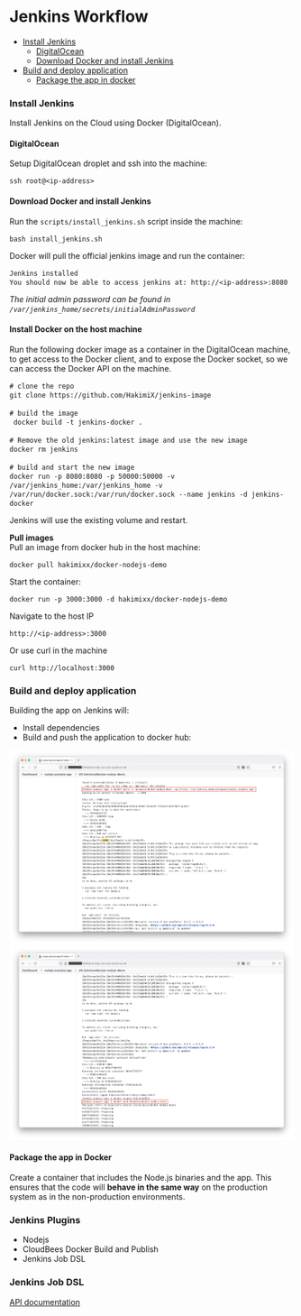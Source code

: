 # Jenkins Workflow

* [Install Jenkins](#install-jenkins)
  * [DigitalOcean](#digitalocean)
  * [Download Docker and install Jenkins](#download-docker-and-install-jenkins)
* [Build and deploy application](#build-and-deploy-application)
  * [Package the app in docker](#package-the-app-in-docker)

### Install Jenkins
Install Jenkins on the Cloud using Docker (DigitalOcean).

#### DigitalOcean
Setup DigitalOcean droplet and ssh into the machine: 
```shell
ssh root@<ip-address>
```

#### Download Docker and install Jenkins 
Run the `scripts/install_jenkins.sh` script inside the machine:
```shell
bash install_jenkins.sh
```
Docker will pull the official jenkins image and run the container:
```text
Jenkins installed
You should now be able to access jenkins at: http://<ip-address>:8080
```
_The initial admin password can be found in `/var/jenkins_home/secrets/initialAdminPassword`_

#### Install Docker on the host machine
Run the following docker image as a container in the DigitalOcean machine, 
to get access to the Docker client, and to expose the Docker socket, so we can access 
the Docker API on the machine.
```shell
# clone the repo 
git clone https://github.com/HakimiX/jenkins-image
 
# build the image
 docker build -t jenkins-docker .

# Remove the old jenkins:latest image and use the new image
docker rm jenkins

# build and start the new image
docker run -p 8080:8080 -p 50000:50000 -v /var/jenkins_home:/var/jenkins_home -v /var/run/docker.sock:/var/run/docker.sock --name jenkins -d jenkins-docker
```
Jenkins will use the existing volume and restart.

**Pull images**<br>
Pull an image from docker hub in the host machine: 
```shell
docker pull hakimixx/docker-nodejs-demo
```
Start the container: 
````shell
docker run -p 3000:3000 -d hakimixx/docker-nodejs-demo
````
Navigate to the host IP
```shell
http://<ip-address>:3000
```
Or use curl in the machine 
```shell
curl http://localhost:3000
```

### Build and deploy application
Building the app on Jenkins will:
* Install dependencies
* Build and push the application to docker hub:

![](resources/jenkins-build-image.png)
![](resources/jenkins-docker-push.png)

#### Package the app in Docker
Create a container that includes the Node.js binaries and the app. 
This ensures that the code will **behave in the same way** on the production
system as in the non-production environments.

### Jenkins Plugins 

* Nodejs
* CloudBees Docker Build and Publish
* Jenkins Job DSL


### Jenkins Job DSL
[API documentation](https://jenkinsci.github.io/job-dsl-plugin/)
